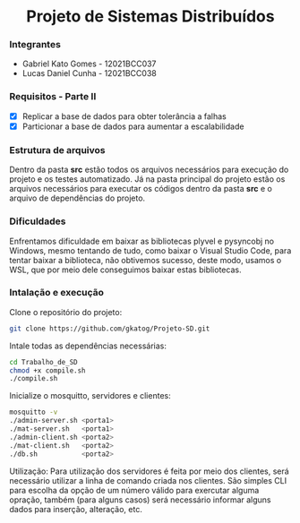 <h1 align="center">Projeto de Sistemas Distribuídos</h1>

### Integrantes

- Gabriel Kato Gomes - 12021BCC037
- Lucas Daniel Cunha - 12021BCC038

### Requisitos - Parte II

- [x] Replicar a base de dados para obter tolerância a falhas
- [x] Particionar a base de dados para aumentar a escalabilidade

### Estrutura de arquivos

Dentro da pasta __src__ estão todos os arquivos necessários para execução do projeto e os testes automatizado.
Já na pasta principal do projeto estão os arquivos necessários para executar os códigos dentro da pasta __src__
e o arquivo de dependências do projeto.

### Dificuldades

Enfrentamos dificuldade em baixar as bibliotecas plyvel e pysyncobj no Windows, mesmo tentando de tudo, como baixar
o Visual Studio Code, para tentar baixar a biblioteca, não obtivemos sucesso, deste modo, usamos o WSL, que por meio
dele conseguimos baixar estas bibliotecas.

### Intalação e execução

Clone o repositório do projeto:

```bash
git clone https://github.com/gkatog/Projeto-SD.git
```

Intale todas as dependências necessárias:

```bash
cd Trabalho_de_SD
chmod +x compile.sh
./compile.sh
```

Inicialize o mosquitto, servidores e clientes:

```bash
mosquitto -v
./admin-server.sh <porta1>
./mat-server.sh   <porta1>
./admin-client.sh <porta2>
./mat-client.sh   <porta2>
./db.sh           <porta2>
```

Utilização: Para utilização dos servidores é feita por meio dos clientes,
será necessário utilizar a linha de comando criada nos clientes. São simples
CLI para escolha da opção de um número válido para exercutar alguma opração,
também (para alguns casos) será necessário informar alguns dados para
inserção, alteração, etc.

